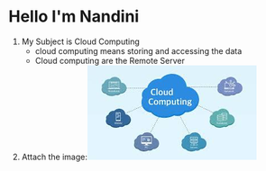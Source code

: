 # Hello I'm Nandini
1. My Subject is Cloud Computing
   - cloud computing means storing and accessing the data
   - Cloud computing are the Remote Server
2. Attach the image:![Fix it quick!Tulorials(1)](https://github.com/atltanmay/my-website/blob/main/Cloud.jpg)
